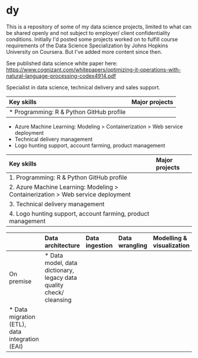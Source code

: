 # dy
This is a repository of some of my data science projects, limited to what can be shared openly and not subject to employer/ client confidentiality conditions. Initially I'd posted some projects worked on to fulfill course requirements of the Data Science Specialization by Johns Hopkins University on Coursera. But I've added more content since then.

See published data science white paper here: https://www.cognizant.com/whitepapers/optimizing-it-operations-with-natural-language-processing-codex4914.pdf


Specialist in data science, technical delivery and sales support.

| Key skills | Major projects |
| :------------ | :------------ |
| *	Programming: R & Python GitHub profile  | |
*	Azure Machine Learning: Modeling > Containerization > Web service deployment 
*	Technical delivery management 
*	Logo hunting support, account farming, product management


| Key skills | Major projects |
| :------------ | :------------ |
| 1.	Programming: R & Python GitHub profile | |
| 2.	Azure Machine Learning: Modeling > Containerization > Web service deployment | |
| 3.	Technical delivery management | |
| 4.	Logo hunting support, account farming, product management | |



|	 | Data architecture | Data ingestion |	Data wrangling	| Modelling & visualization |	Deployment |
| :------------ | :------------ | :------------ | :------------ | :------------ | :------------ |
| On premise | * Data model, data dictionary, legacy data quality check/ cleansing 
* Data migration (ETL), data integration (EAI) |



